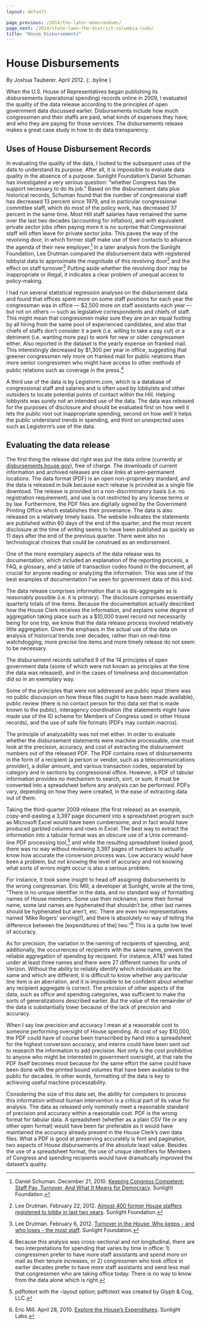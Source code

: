 ```yaml
---
layout: default

page_previous: /2014/the-later-memorandums/
page_next: /2014/state-laws-the-district-columbia-code/
title: "House Disbursements"
---
```

House Disbursements
===================

By Joshua Tauberer. April 2012.
{: .byline }


When the U.S. House of Representatives began publishing its disbursements (operational spending) records online in 2009, I evaluated the quality of the data release according to the principles of open government data discussed earlier. Disbursements include how much congressmen and their staffs are paid, what kinds of expenses they have, and who they are paying for those services. The disbursements release makes a great case study in how to do data transparency.

Uses of House Disbursement Records
----------------------------------

In evaluating the quality of the data, I looked to the subsequent uses of the data to understand its purpose. After all, it is impossible to evaluate data quality in the absence of a purpose. <span>Sunlight Foundation</span>’s Daniel Schuman has investigated a very serious question: “whether Congress has the support necessary to do its job.” Based on the disbursement data plus historical records, Schuman found that the number of congressional staff has decreased 13 percent since 1979, and in particular congressional committee staff, which do most of the policy work, has decreased 37 percent in the same time. Most Hill staff salaries have remained the same over the last two decades (accounting for inflation), and with equivalent private sector jobs often paying more it is no surprise that Congressional staff will often leave for private sector jobs. This paves the way of the revolving door, in which former staff make use of their contacts to advance the agenda of their new employer.[^1] In a later analysis from the Sunlight Foundation, Lee Drutman compared the disbursement data with registered lobbyist data to approximate the magnitude of this revolving door[^2] and the effect on staff turnover[^3] Putting aside whether the revolving door may be inappropriate or illegal, it indicates a clear problem of unequal access to policy-making.

I had run several statistical regression analyses on the disbursement data and found that offices spent more on some staff positions for each year the congressman was in office — \$2,500 more on staff assistants each year — but not on others — such as legislative correspondents and chiefs of staff. This might mean that congressmen make sure they are on an equal footing by all hiring from the same pool of experienced candidates, and also that chiefs of staffs don’t consider it a perk (i.e. willing to take a pay cut) or a detriment (i.e. wanting more pay) to work for new or older congressmen either. Also reported in the dataset is the yearly expense on franked mail. This interestingly decreased by \$1,300 per year in office, suggesting that greener congressmen rely more on franked mail for public relations than more senior congressmen who might have access to other methods of public relations such as coverage in the press.[^4]

A third use of the data is by Legistorm.com, which is a database of congressional staff and salaries and is often used by lobbyists and other outsiders to locate potential points of contact within the Hill. Helping lobbyists was surely not an intended use of the data. The data was released for the purposes of disclosure and should be evaluated first on how well it lets the public root out inappropriate spending, second on how well it helps the public understand trends in spending, and third on unexpected uses such as Legistorm’s use of the data.

Evaluating the data release
---------------------------

The first thing the release did right was put the data online (currently at [disbursements.house.gov](http://disbursements.house.gov/)), free of charge. The downloads of current information and archived releases are clear links at semi-permanent locations. The data format (PDF) is an open non-proprietary standard, and the data is released in bulk because each release is provided as a single file download. The release is provided on a <span>non-discriminatory</span> basis (i.e. no registration requirement), and use is not restricted by any license terms or by law. Furthermore, the PDF files are digitally signed by the <span>Government Printing Office</span> which establishes their <span>provenance</span>. The data is also released on a relatively <span>timely</span> basis. The website indicates the statements are published within 60 days of the end of the quarter, and the most recent disclosure at the time of writing seems to have been published as quickly as 11 days after the end of the previous quarter. There were also no technological choices that could be construed as an endorsement.

One of the more exemplary aspects of the data release was its <span>documentation</span>, which included an explanation of the reporting process, a FAQ, a glossary, and a table of transaction codes found in the document, all crucial for anyone reading or analyzing the information. This was one of the best examples of documentation I’ve seen for government data of this kind.

The data release comprises information that is as dis-aggregate as is reasonably possible (i.e. it is primary). The disclosure comprises essentially quarterly totals of line items. Because the documentation actually described how the House Clerk receives the information, and explains some degree of aggregation taking place such as a \$10,000 travel record not necessarily being for one trip, we know that the data release process involved relatively little aggregation. Given the emphasis in the actual use of the data on analysis of historical trends over decades, rather than on real-time watchdogging, more precise line items and more timely release do not seem to be necessary.

The disbursement records satisfied 9 of the 14 principles of open government data (some of which were not known as principles at the time the data was released), and in the cases of timeliness and documentation did so in an exemplary way.

Some of the principles that were not addressed are public input (there was no public discussion on how these files ought to have been made available), public review (there is no contact person for this data set that is made known to the public), interagency coordination (the statements might have made use of the ID scheme for Members of Congress used in other House records), and the use of safe file formats (PDFs may contain macros).

The principle of analyzability was not met either. In order to evaluate whether the disbursement statements were machine processable, one must look at the precision, accuracy, and cost of extracting the disbursement numbers out of the released PDF. The PDF contains rows of disbursements in the form of a recipient (a person or vendor, such as a telecommunications provider), a dollar amount, and various transaction codes, separated by category and in sections by congressional office. However, a PDF of tabular information provides no mechanism to search, sort, or sum. It must be converted into a spreadsheet before any analysis can be performed. PDFs vary, depending on how they were created, in the ease of extracting data out of them.

Taking the third-quarter 2009 release (the first release) as an example, copy-and-pasting a 3,397 page document into a spreadsheet program such as Microsoft Excel would have been cumbersome, and in fact would have produced garbled columns and rows in Excel. The best way to extract the information into a tabular format was an obscure use of a Unix command-line PDF processing tool,[^5] and while the resulting spreadsheet looked good, there was no way without reviewing 3,397 pages of numbers to actually know how accurate the conversion process was. Low accuracy would have been a problem, but not knowing the level of accuracy and not knowing what sorts of errors might occur is also a serious problem.

For instance, it took some insight to head off assigning disbursements to the wrong congressman. Eric Mill, a developer at Sunlight, wrote at the time, “There is no unique identifier in the data, and no standard way of formatting names of House members. Some use their nickname, some their formal name, some last names are hyphenated that shouldn’t be, other last names should be hyphenated but aren’t, etc. There are even two representatives named ‘Mike Rogers’ serving(!), and there is absolutely no way of telling the difference between the [expenditures of the] two.”[^6] This is a quite low level of accuracy.

As for precision, the variation in the naming of recipients of spending, and, additionally, the occurrences of recipients with the same name, prevent the reliable aggregation of spending by recipient. For instance, AT&T was listed under at least three names and there were 27 different names for units of Verizon. Without the ability to reliably identify which individuals are the same and which are different, it is difficult to know whether any particular line item is an aberration, and it is impossible to be confident about whether any recipient aggregate is correct. The precision of other aspects of the data, such as office and spending categories, was sufficient to make the sorts of generalizations described earlier. But the value of the remainder of the data is substantially lower because of the lack of precision and accuracy.

When I say low precision and accuracy I mean at a reasonable cost to someone performing oversight of House spending. At cost of say \$10,000, the PDF could have of course been transcribed by hand into a spreadsheet for the highest conversion accuracy, and interns could have been sent out to research the information to add precision. Not only is the cost prohibitive to anyone who might be interested in government oversight, at that rate the PDF itself becomes moot because for the same effort the same could have been done with the printed bound volumes that have been available to the public for decades. In other words, formatting of the data is key to achieving useful machine processability.

Considering the size of this data set, the ability for computers to process this information without human intervention is a critical part of its value for analysis. The data as released only nominally meet a reasonable standard of precision and accuracy within a reasonable cost. PDF is the wrong format for tabular data. A spreadsheet (whether as a plain CSV file or any other open format) would have been far preferable as it would have maintained the accuracy already present in the House Clerk’s own data files. What a PDF is good at preserving accurately is font and pagination, two aspects of House disbursements of the absolute least value. Besides the use of a spreadsheet format, the use of unique identifiers for Members of Congress and spending recipients would have dramatically improved the dataset’s quality.

[^1]: Daniel Schuman. December 21, 2010. [Keeping Congress Competent: Staff Pay, Turnover, And What It Means for Democracy](http://sunlightfoundation.com/blog/2010/12/21/keeping-congress-competent-staff-pay-turnover-and-what-it-means-for-democracy/). Sunlight Foundation.

[^2]: Lee Drutman. February 22, 2012. [Almost 400 former House staffers registered to lobby in last two years](http://sunlightfoundation.com/blog/2012/02/22/house-revolving-door/). Sunlight Foundation.

[^3]: Lee Drutman. February 6, 2012. [Turnover in the House: Who keeps - and who loses - the most staff](http://sunlightfoundation.com/blog/2012/02/06/turnover-in-the-house/). Sunlight Foundation.

[^4]: Because this analysis was cross-sectional and not longitudinal, there are two interpretations for spending that varies by time in office: 1) congressmen prefer to have more staff assistants and spend more on mail as their tenure increases, or 2) congressmen who took office in earlier decades prefer to have more staff assistants and send less mail that congressmen who are taking office today. There is no way to know from the data alone which is right.

[^5]: pdftotext with the -layout option; pdftotext was created by Glyph & Cog, LLC.

[^6]: Eric Mill. April 28, 2010. [Explore the House’s Expenditures](http://sunlightlabs.com/blog/2010/explore-houses-expenditures/). Sunlight Labs.



